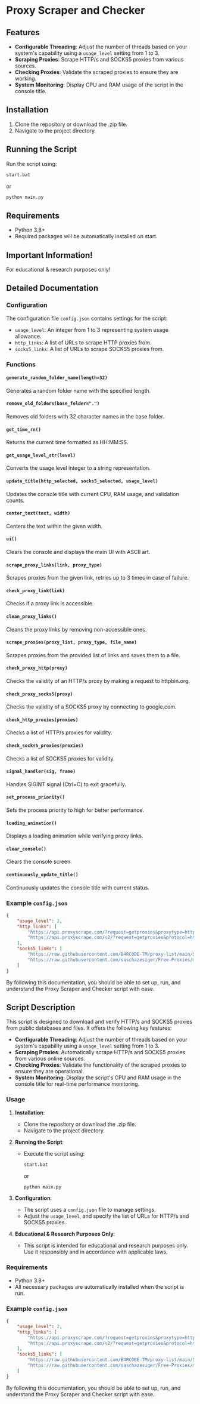 
# Proxy Scraper and Checker

## Features

- **Configurable Threading**: Adjust the number of threads based on your system's capability using a `usage_level` setting from 1 to 3.
- **Scraping Proxies**: Scrape HTTP/s and SOCKS5 proxies from various sources.
- **Checking Proxies**: Validate the scraped proxies to ensure they are working.
- **System Monitoring**: Display CPU and RAM usage of the script in the console title.

## Installation

1. Clone the repository or download the .zip file.
2. Navigate to the project directory.

## Running the Script

Run the script using:

```bash
start.bat
```
or

```bash
python main.py
```

## Requirements

- Python 3.8+
- Required packages will be automatically installed on start.

## Important Information!

For educational & research purposes only!

## Detailed Documentation

### Configuration

The configuration file `config.json` contains settings for the script:

- `usage_level`: An integer from 1 to 3 representing system usage allowance.
- `http_links`: A list of URLs to scrape HTTP proxies from.
- `socks5_links`: A list of URLs to scrape SOCKS5 proxies from.

### Functions

#### `generate_random_folder_name(length=32)`

Generates a random folder name with the specified length.

#### `remove_old_folders(base_folder=".")`

Removes old folders with 32 character names in the base folder.

#### `get_time_rn()`

Returns the current time formatted as HH:MM:SS.

#### `get_usage_level_str(level)`

Converts the usage level integer to a string representation.

#### `update_title(http_selected, socks5_selected, usage_level)`

Updates the console title with current CPU, RAM usage, and validation counts.

#### `center_text(text, width)`

Centers the text within the given width.

#### `ui()`

Clears the console and displays the main UI with ASCII art.

#### `scrape_proxy_links(link, proxy_type)`

Scrapes proxies from the given link, retries up to 3 times in case of failure.

#### `check_proxy_link(link)`

Checks if a proxy link is accessible.

#### `clean_proxy_links()`

Cleans the proxy links by removing non-accessible ones.

#### `scrape_proxies(proxy_list, proxy_type, file_name)`

Scrapes proxies from the provided list of links and saves them to a file.

#### `check_proxy_http(proxy)`

Checks the validity of an HTTP/s proxy by making a request to httpbin.org.

#### `check_proxy_socks5(proxy)`

Checks the validity of a SOCKS5 proxy by connecting to google.com.

#### `check_http_proxies(proxies)`

Checks a list of HTTP/s proxies for validity.

#### `check_socks5_proxies(proxies)`

Checks a list of SOCKS5 proxies for validity.

#### `signal_handler(sig, frame)`

Handles SIGINT signal (Ctrl+C) to exit gracefully.

#### `set_process_priority()`

Sets the process priority to high for better performance.

#### `loading_animation()`

Displays a loading animation while verifying proxy links.

#### `clear_console()`

Clears the console screen.

#### `continuously_update_title()`

Continuously updates the console title with current status.

### Example `config.json`

```json
{
    "usage_level": 2,
    "http_links": [
        "https://api.proxyscrape.com/?request=getproxies&proxytype=https&timeout=10000&country=all&ssl=all&anonymity=all",
        "https://api.proxyscrape.com/v2/?request=getproxies&protocol=http&timeout=10000&country=all&ssl=all&anonymity=all"
    ],
    "socks5_links": [
        "https://raw.githubusercontent.com/B4RC0DE-TM/proxy-list/main/SOCKS5.txt",
        "https://raw.githubusercontent.com/saschazesiger/Free-Proxies/master/proxies/socks5.txt"
    ]
}
```

By following this documentation, you should be able to set up, run, and understand the Proxy Scraper and Checker script with ease.

## Script Description

This script is designed to download and verify HTTP/s and SOCKS5 proxies from public databases and files. It offers the following key features:

- **Configurable Threading**: Adjust the number of threads based on your system's capability using a `usage_level` setting from 1 to 3.
- **Scraping Proxies**: Automatically scrape HTTP/s and SOCKS5 proxies from various online sources.
- **Checking Proxies**: Validate the functionality of the scraped proxies to ensure they are operational.
- **System Monitoring**: Display the script's CPU and RAM usage in the console title for real-time performance monitoring.

### Usage

1. **Installation**:
   - Clone the repository or download the .zip file.
   - Navigate to the project directory.

2. **Running the Script**:
   - Execute the script using:
     ```bash
     start.bat
     ```
     or
     ```bash
     python main.py
     ```

3. **Configuration**:
   - The script uses a `config.json` file to manage settings.
   - Adjust the `usage_level`, and specify the list of URLs for HTTP/s and SOCKS5 proxies.

4. **Educational & Research Purposes Only**:
   - This script is intended for educational and research purposes only. Use it responsibly and in accordance with applicable laws.

### Requirements

- Python 3.8+
- All necessary packages are automatically installed when the script is run.

### Example `config.json`

```json
{
    "usage_level": 2,
    "http_links": [
        "https://api.proxyscrape.com/?request=getproxies&proxytype=https&timeout=10000&country=all&ssl=all&anonymity=all",
        "https://api.proxyscrape.com/v2/?request=getproxies&protocol=http&timeout=10000&country=all&ssl=all&anonymity=all"
    ],
    "socks5_links": [
        "https://raw.githubusercontent.com/B4RC0DE-TM/proxy-list/main/SOCKS5.txt",
        "https://raw.githubusercontent.com/saschazesiger/Free-Proxies/master/proxies/socks5.txt"
    ]
}
```

By following this documentation, you should be able to set up, run, and understand the Proxy Scraper and Checker script with ease.
